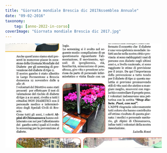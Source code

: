 ```yaml
---
title: "Giornata mondiale Brescia dic 2017Assemblea Annuale"
date: "09-02-2016"
taxonomy: 
    tag: [anno-2022-in-corso]
coverImage: "Giornata mondiale Brescia dic 2017.jpg"
---
```


![Giornata mondiale Brescia dic 2017](images/Giornata%20mondiale%20Brescia%20dic%202017.jpg)
